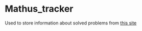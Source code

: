 # Mathus_tracker
Used to store information about solved problems from [this site](https://mathus.ru/phys/index.php)
